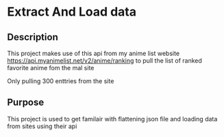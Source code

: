 # Extract And Load data

## Description

This project makes use of this api from my anime list website <https://api.myanimelist.net/v2/anime/ranking> to pull the list of ranked favorite anime fom the mal site

Only pulling 300 enttries from the site

## Purpose

This project is used to get familair with flattening json file and loading data from sites using their api